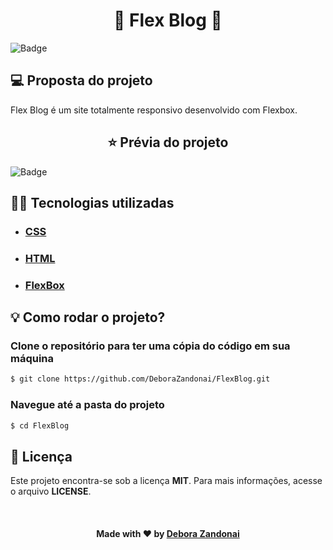 <h1 align="center">🚀 Flex Blog 🚀</h1>

![Badge](/github/logo.png)

## 💻 Proposta do projeto

Flex Blog é um site totalmente responsivo desenvolvido com Flexbox.

<h2 align=center>
  ⭐ Prévia do projeto
</h2>

![Badge](/github/web.gif)

<h2>
  👨‍💻 Tecnologias utilizadas
</h2>

<ul>
  <li><h3><a href="https://developer.mozilla.org/pt-BR/docs/Web/CSS">CSS</a></h3></li>
  <li><h3><a href="https://developer.mozilla.org/pt-BR/docs/Web/HTML">HTML</a></h3></li>
  <li><h3><a href="https://developer.mozilla.org/pt-BR/docs/Web/CSS/CSS_Flexible_Box_Layout/Conceitos_Basicos_do_Flexbox">FlexBox</a></h3></li>
</ul>

<h2>
  💡 Como rodar o projeto?
</h2>

### Clone o repositório para ter uma cópia do código em sua máquina

```bash
$ git clone https://github.com/DeboraZandonai/FlexBlog.git
```

### Navegue até a pasta do projeto

```bash
$ cd FlexBlog
```

## 📝 Licença

Este projeto encontra-se sob a licença **MIT**. Para mais informações, acesse o arquivo **LICENSE**.

<br />

<h4 align=center>Made with ❤️ by <a href="https://www.linkedin.com/in/debora-zandonai-4ab092195/">Debora Zandonai</a></h4>
